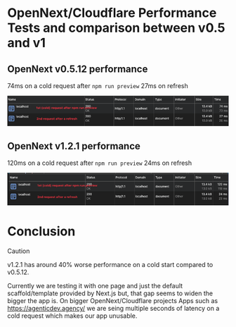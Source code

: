 # OpenNext/Cloudflare Performance Tests and comparison between v0.5 and v1


## OpenNext v0.5.12 performance
74ms on a cold request after `npm run preview`
27ms on refresh

![OpenNext v0.5.12 performance](./v0-5-12.png)

## OpenNext v1.2.1 performance
120ms on a cold request after `npm run preview`
24ms on refresh

![OpenNext v1.2.1 performance](./v1-2-1.png)

# Conclusion

> [!CAUTION]
> v1.2.1 has around 40% worse performance on a cold start compared to v0.5.12.
>
> Currently we are testing it with one page and just the default scaffold/template provided by Next.js but, that gap seems to widen the bigger the app is. On bigger OpenNext/Cloudflare projects Apps such as https://agenticdev.agency/ we are seing multiple seconds of latency on a cold request which makes our app unusable.
